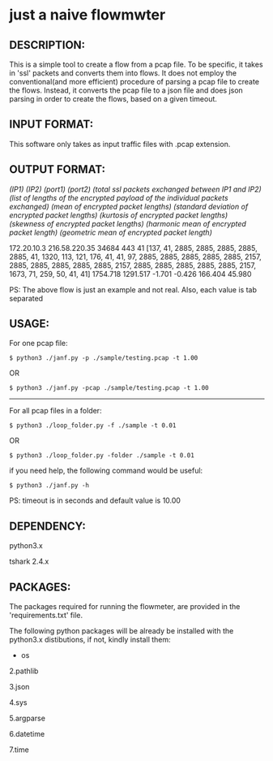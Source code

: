# just a naive flowmwter


DESCRIPTION:
------------
This is a simple tool to create a flow from a pcap file. To be specific, it takes in 'ssl' packets and converts them into flows. It does not employ the conventional(and more efficient) procedure of parsing a pcap file to create the flows. Instead, it converts the pcap file to a json file and does json parsing in order to create the flows, based on a given timeout.

INPUT FORMAT:
--------------
This software only takes as input traffic files with .pcap extension. 

OUTPUT FORMAT:
--------------
*(IP1) (IP2) (port1) (port2) (total ssl packets exchanged between IP1 and IP2) (list of lengths of the encrypted payload of the individual packets exchanged) (mean of encrypted packet lengths) (standard deviation of encrypted packet lengths) (kurtosis of encrypted packet lengths) (skewness of encrypted packet lengths) (harmonic mean of encrypted packet length) (geometric mean of encrypted packet length)*

172.20.10.3	216.58.220.35	34684	443	41	[137, 41, 2885, 2885, 2885, 2885, 2885, 41, 1320, 113, 121, 176, 41, 41, 97, 2885, 2885, 2885, 2885, 2885, 2157, 2885, 2885, 2885, 2885, 2885, 2157, 2885, 2885, 2885, 2885, 2885, 2157, 1673, 71, 259, 50, 41, 41]	1754.718	1291.517	-1.701	-0.426	166.404  45.980

PS: The above flow is just an example and not real. Also, each value is tab separated

USAGE:
------
For one pcap file:

    $ python3 ./janf.py -p ./sample/testing.pcap -t 1.00
    
OR    
    
    $ python3 ./janf.py -pcap ./sample/testing.pcap -t 1.00
    
----------------------------------------------------------------------
For all pcap files in a folder:

    $ python3 ./loop_folder.py -f ./sample -t 0.01   
    
OR
    
    $ python3 ./loop_folder.py -folder ./sample -t 0.01
    


if you need help, the following command would be useful:

    $ python3 ./janf.py -h

PS: timeout is in seconds and default value is 10.00 

DEPENDENCY:
-----------
python3.x

tshark 2.4.x

PACKAGES:
---------
The packages required for running the flowmeter, are provided in the 'requirements.txt' file.

The following python packages will be already be installed with the python3.x distibutions, if not, kindly install them:

* os

2.pathlib

3.json

4.sys

5.argparse

6.datetime

7.time
